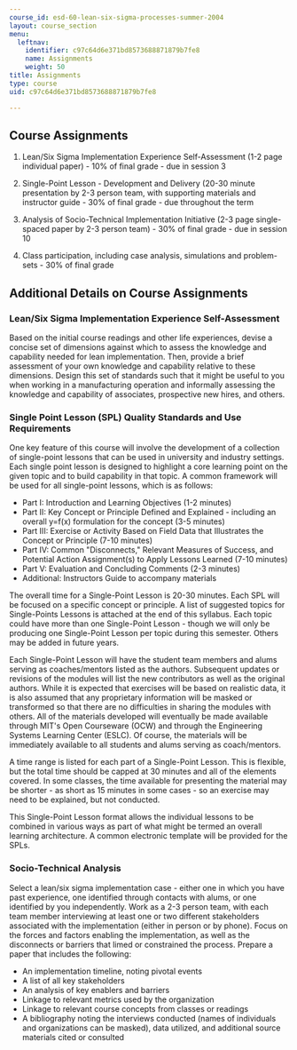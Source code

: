 ```yaml
---
course_id: esd-60-lean-six-sigma-processes-summer-2004
layout: course_section
menu:
  leftnav:
    identifier: c97c64d6e371bd8573688871879b7fe8
    name: Assignments
    weight: 50
title: Assignments
type: course
uid: c97c64d6e371bd8573688871879b7fe8

---
```


Course Assignments
------------------

1.  Lean/Six Sigma Implementation Experience Self-Assessment (1-2 page individual paper) - 10% of final grade - due in session 3  
      
    
2.  Single-Point Lesson - Development and Delivery (20-30 minute presentation by 2-3 person team, with supporting materials and instructor guide - 30% of final grade - due throughout the term  
      
    
3.  Analysis of Socio-Technical Implementation Initiative (2-3 page single-spaced paper by 2-3 person team) - 30% of final grade - due in session 10  
      
    
4.  Class participation, including case analysis, simulations and problem-sets - 30% of final grade

Additional Details on Course Assignments
----------------------------------------

### Lean/Six Sigma Implementation Experience Self-Assessment

Based on the initial course readings and other life experiences, devise a concise set of dimensions against which to assess the knowledge and capability needed for lean implementation. Then, provide a brief assessment of your own knowledge and capability relative to these dimensions. Design this set of standards such that it might be useful to you when working in a manufacturing operation and informally assessing the knowledge and capability of associates, prospective new hires, and others.

### Single Point Lesson (SPL) Quality Standards and Use Requirements

One key feature of this course will involve the development of a collection of single-point lessons that can be used in university and industry settings. Each single point lesson is designed to highlight a core learning point on the given topic and to build capability in that topic. A common framework will be used for all single-point lessons, which is as follows:

*   Part I: Introduction and Learning Objectives (1-2 minutes)
*   Part II: Key Concept or Principle Defined and Explained - including an overall y=f(x) formulation for the concept (3-5 minutes)
*   Part III: Exercise or Activity Based on Field Data that Illustrates the Concept or Principle (7-10 minutes)
*   Part IV: Common "Disconnects," Relevant Measures of Success, and Potential Action Assignment(s) to Apply Lessons Learned (7-10 minutes)
*   Part V: Evaluation and Concluding Comments (2-3 minutes)
*   Additional: Instructors Guide to accompany materials

The overall time for a Single-Point Lesson is 20-30 minutes. Each SPL will be focused on a specific concept or principle. A list of suggested topics for Single-Points Lessons is attached at the end of this syllabus. Each topic could have more than one Single-Point Lesson - though we will only be producing one Single-Point Lesson per topic during this semester. Others may be added in future years.

Each Single-Point Lesson will have the student team members and alums serving as coaches/mentors listed as the authors. Subsequent updates or revisions of the modules will list the new contributors as well as the original authors. While it is expected that exercises will be based on realistic data, it is also assumed that any proprietary information will be masked or transformed so that there are no difficulties in sharing the modules with others. All of the materials developed will eventually be made available through MIT's Open Courseware (OCW) and through the Engineering Systems Learning Center (ESLC). Of course, the materials will be immediately available to all students and alums serving as coach/mentors.

A time range is listed for each part of a Single-Point Lesson. This is flexible, but the total time should be capped at 30 minutes and all of the elements covered. In some classes, the time available for presenting the material may be shorter - as short as 15 minutes in some cases - so an exercise may need to be explained, but not conducted.

This Single-Point Lesson format allows the individual lessons to be combined in various ways as part of what might be termed an overall learning architecture. A common electronic template will be provided for the SPLs.

### Socio-Technical Analysis

Select a lean/six sigma implementation case - either one in which you have past experience, one identified through contacts with alums, or one identified by you independently. Work as a 2-3 person team, with each team member interviewing at least one or two different stakeholders associated with the implementation (either in person or by phone). Focus on the forces and factors enabling the implementation, as well as the disconnects or barriers that limed or constrained the process. Prepare a paper that includes the following:

*   An implementation timeline, noting pivotal events
*   A list of all key stakeholders
*   An analysis of key enablers and barriers
*   Linkage to relevant metrics used by the organization
*   Linkage to relevant course concepts from classes or readings
*   A bibliography noting the interviews conducted (names of individuals and organizations can be masked), data utilized, and additional source materials cited or consulted